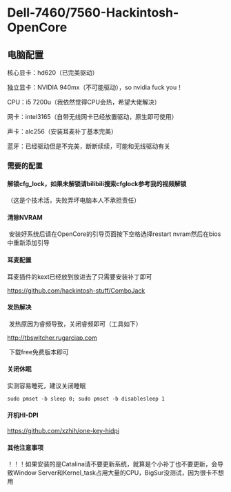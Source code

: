 # Dell-7460/7560-Hackintosh-OpenCore

## 电脑配置

核心显卡：hd620（已完美驱动）

独立显卡：NVIDIA 940mx（不可能驱动），so nvidia fuck you！

CPU：i5 7200u（我依然觉得CPU会热，希望大佬解决）

网卡：intel3165（自带无线网卡已经放置驱动，原生即可使用）

声卡：alc256（安装耳麦补丁基本完美）

蓝牙：已经驱动但是不完美，断断续续，可能和无线驱动有关

### 需要的配置

#### 	解锁cfg_lock，如果未解锁请bilibili搜索cfglock参考我的视频解锁

（这是个技术活，失败弄坏电脑本人不承担责任）

#### 清除NVRAM

​	安装好系统后请在OpenCore的引导页面按下空格选择restart nvram然后在bios中重新添加引导

#### 耳麦配置

耳麦插件的kext已经放到放进去了只需要安装补丁即可

https://github.com/hackintosh-stuff/ComboJack

#### 发热解决

​	发热原因为睿频导致，关闭睿频即可（工具如下）

http://tbswitcher.rugarciap.com

​	下载free免费版本即可

#### 关闭休眠

实测容易睡死，建议关闭睡眠

```
sudo pmset -b sleep 0; sudo pmset -b disablesleep 1
```

#### 开机HI-DPI

https://github.com/xzhih/one-key-hidpi

#### 其他注意事项

！！！如果安装的是Catalina请不要更新系统，就算是个小补丁也不要更新，会导致Window Server和Kernel_task占用大量的CPU，BigSur没测试，因为很卡不想用
